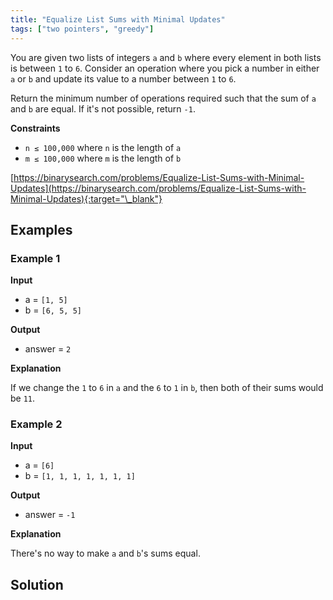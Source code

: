 ```yaml
---
title: "Equalize List Sums with Minimal Updates"
tags: ["two pointers", "greedy"]
---
```


You are given two lists of integers `a` and `b` where every element in both lists is between `1` to `6`. Consider an operation where you pick a number in either `a` or `b` and update its value to a number between `1` to `6`.

Return the minimum number of operations required such that the sum of `a` and `b` are equal. If it's not possible, return `-1`.

**Constraints**

- `n ≤ 100,000` where `n` is the length of `a`
- `m ≤ 100,000` where `m` is the length of `b`

[https://binarysearch.com/problems/Equalize-List-Sums-with-Minimal-Updates](https://binarysearch.com/problems/Equalize-List-Sums-with-Minimal-Updates){:target="\_blank"}

## Examples

### Example 1

**Input**

- a = `[1, 5]`
- b = `[6, 5, 5]`

**Output**

- answer = `2`

**Explanation**

If we change the `1` to `6` in `a` and the `6` to `1` in `b`, then both of their sums would be `11`.

### Example 2

**Input**

- a = `[6]`
- b = `[1, 1, 1, 1, 1, 1, 1]`

**Output**

- answer = `-1`

**Explanation**

There's no way to make `a` and `b`'s sums equal.

## Solution

<script src="https://gist.github.com/yaeba/16da7be5123724fcf6eccc25581cef5a.js?file=Equalize-List-Sums-with-Minimal-Updates.cpp"></script>
